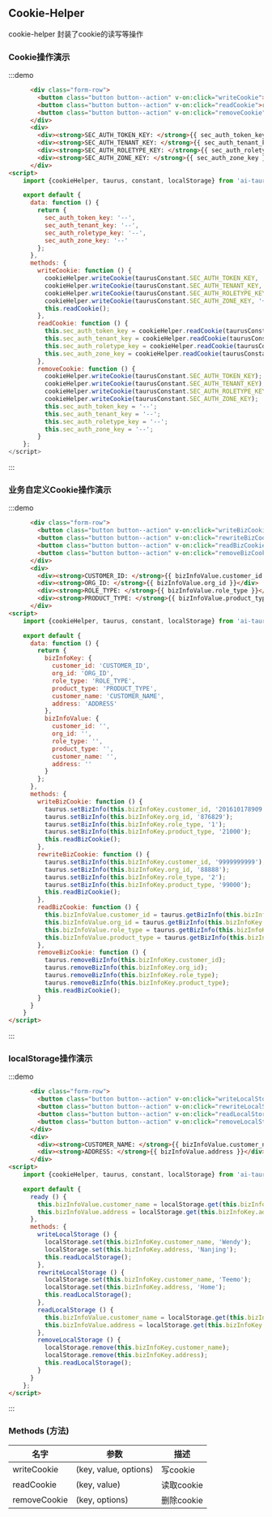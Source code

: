 <script>
  import {cookieHelper, taurus, taurusConstant, localStorage} from 'ai-taurus-desktop';

  export default {
    ready () {
      this.bizInfoValue.customer_name = localStorage.get(this.bizInfoKey.customer_name);
      this.bizInfoValue.address = localStorage.get(this.bizInfoKey.address);
    },
    data: function () {
      return {
        sec_auth_token_key: '--',
        sec_auth_tenant_key: '--',
        sec_auth_roletype_key: '--',
        sec_auth_zone_key: '--',
        bizInfoKey: {
          customer_id: 'CUSTOMER_ID',
          org_id: 'ORG_ID',
          role_type: 'ROLE_TYPE',
          product_type: 'PRODUCT_TYPE',
          customer_name: 'CUSTOMER_NAME',
          address: 'ADDRESS'
        },
        bizInfoValue: {
          customer_id: '',
          org_id: '',
          role_type: '',
          product_type: '',
          customer_name: '',
          address: ''
        }
      };
    },
    methods: {
            writeCookie: function () {
              cookieHelper.writeCookie(taurusConstant.SEC_AUTH_TOKEN_KEY, '7faf3df3d00c809b4e67b13f2778850e3f8d2fa241e143401d09c691fb6b5d5c');
              cookieHelper.writeCookie(taurusConstant.SEC_AUTH_TENANT_KEY, '10');
              cookieHelper.writeCookie(taurusConstant.SEC_AUTH_ROLETYPE_KEY, 'Operator');
              cookieHelper.writeCookie(taurusConstant.SEC_AUTH_ZONE_KEY, '+0900');
              this.readCookie();
            },
            readCookie: function () {
              this.sec_auth_token_key = cookieHelper.readCookie(taurusConstant.SEC_AUTH_TOKEN_KEY);
              this.sec_auth_tenant_key = cookieHelper.readCookie(taurusConstant.SEC_AUTH_TENANT_KEY);
              this.sec_auth_roletype_key = cookieHelper.readCookie(taurusConstant.SEC_AUTH_ROLETYPE_KEY);
              this.sec_auth_zone_key = cookieHelper.readCookie(taurusConstant.SEC_AUTH_ZONE_KEY);
            },
            removeCookie: function () {
              cookieHelper.writeCookie(taurusConstant.SEC_AUTH_TOKEN_KEY);
              cookieHelper.writeCookie(taurusConstant.SEC_AUTH_TENANT_KEY);
              cookieHelper.writeCookie(taurusConstant.SEC_AUTH_ROLETYPE_KEY);
              cookieHelper.writeCookie(taurusConstant.SEC_AUTH_ZONE_KEY);
              this.sec_auth_token_key = '--';
              this.sec_auth_tenant_key = '--';
              this.sec_auth_roletype_key = '--';
              this.sec_auth_zone_key = '--';
            },
            writeBizCookie: function () {
              taurus.setBizInfo(this.bizInfoKey.customer_id, '201610178909');
              taurus.setBizInfo(this.bizInfoKey.org_id, '876829');
              taurus.setBizInfo(this.bizInfoKey.role_type, '1');
              taurus.setBizInfo(this.bizInfoKey.product_type, '21000');
              this.readBizCookie();
            },
            rewriteBizCookie: function () {
              taurus.setBizInfo(this.bizInfoKey.customer_id, '9999999999');
              taurus.setBizInfo(this.bizInfoKey.org_id, '88888');
              taurus.setBizInfo(this.bizInfoKey.role_type, '2');
              taurus.setBizInfo(this.bizInfoKey.product_type, '99000');
              this.readBizCookie();
            },
            readBizCookie: function () {
              this.bizInfoValue.customer_id = taurus.getBizInfo(this.bizInfoKey.customer_id);
              this.bizInfoValue.org_id = taurus.getBizInfo(this.bizInfoKey.org_id);
              this.bizInfoValue.role_type = taurus.getBizInfo(this.bizInfoKey.role_type);
              this.bizInfoValue.product_type = taurus.getBizInfo(this.bizInfoKey.product_type);
            },
            removeBizCookie: function () {
              taurus.removeBizInfo(this.bizInfoKey.customer_id);
              taurus.removeBizInfo(this.bizInfoKey.org_id);
              taurus.removeBizInfo(this.bizInfoKey.role_type);
              taurus.removeBizInfo(this.bizInfoKey.product_type);
              this.readBizCookie();
            },
            writeLocalStorage () {
              localStorage.set(this.bizInfoKey.customer_name, 'Wendy');
              localStorage.set(this.bizInfoKey.address, 'Nanjing');
              this.readLocalStorage();
            },
            rewriteLocalStorage () {
              localStorage.set(this.bizInfoKey.customer_name, 'Teemo');
              localStorage.set(this.bizInfoKey.address, 'Home');
              this.readLocalStorage();
            },
            readLocalStorage () {
              this.bizInfoValue.customer_name = localStorage.get(this.bizInfoKey.customer_name);
              this.bizInfoValue.address = localStorage.get(this.bizInfoKey.address);
            },
            removeLocalStorage () {
              localStorage.remove(this.bizInfoKey.customer_name);
              localStorage.remove(this.bizInfoKey.address);
              this.readLocalStorage();
            }
          }
  };
</script>

## Cookie-Helper

cookie-helper 封装了cookie的读写等操作

### Cookie操作演示

:::demo

```html
      <div class="form-row">
        <button class="button button--action" v-on:click="writeCookie">write cookie</button>
        <button class="button button--action" v-on:click="readCookie">read cookie</button>
        <button class="button button--action" v-on:click="removeCookie">remove cookie</button>
      </div>
      <div>
        <div><strong>SEC_AUTH_TOKEN_KEY: </strong>{{ sec_auth_token_key }}</div>
        <div><strong>SEC_AUTH_TENANT_KEY: </strong>{{ sec_auth_tenant_key }}</div>
        <div><strong>SEC_AUTH_ROLETYPE_KEY: </strong>{{ sec_auth_roletype_key }}</div>
        <div><strong>SEC_AUTH_ZONE_KEY: </strong>{{ sec_auth_zone_key }}</div>
      </div>
<script>
    import {cookieHelper, taurus, constant, localStorage} from 'ai-taurus-desktop';

    export default {
      data: function () {
        return {
          sec_auth_token_key: '--',
          sec_auth_tenant_key: '--',
          sec_auth_roletype_key: '--',
          sec_auth_zone_key: '--'
        };
      },
      methods: {
        writeCookie: function () {
          cookieHelper.writeCookie(taurusConstant.SEC_AUTH_TOKEN_KEY, '7faf3df3d00c809b4e67b13f2778850e3f8d2fa241e143401d09c691fb6b5d5c');
          cookieHelper.writeCookie(taurusConstant.SEC_AUTH_TENANT_KEY, '10');
          cookieHelper.writeCookie(taurusConstant.SEC_AUTH_ROLETYPE_KEY, 'Operator');
          cookieHelper.writeCookie(taurusConstant.SEC_AUTH_ZONE_KEY, '+0900');
          this.readCookie();
        },
        readCookie: function () {
          this.sec_auth_token_key = cookieHelper.readCookie(taurusConstant.SEC_AUTH_TOKEN_KEY);
          this.sec_auth_tenant_key = cookieHelper.readCookie(taurusConstant.SEC_AUTH_TENANT_KEY);
          this.sec_auth_roletype_key = cookieHelper.readCookie(taurusConstant.SEC_AUTH_ROLETYPE_KEY);
          this.sec_auth_zone_key = cookieHelper.readCookie(taurusConstant.SEC_AUTH_ZONE_KEY);
        },
        removeCookie: function () {
          cookieHelper.writeCookie(taurusConstant.SEC_AUTH_TOKEN_KEY);
          cookieHelper.writeCookie(taurusConstant.SEC_AUTH_TENANT_KEY);
          cookieHelper.writeCookie(taurusConstant.SEC_AUTH_ROLETYPE_KEY);
          cookieHelper.writeCookie(taurusConstant.SEC_AUTH_ZONE_KEY);
          this.sec_auth_token_key = '--';
          this.sec_auth_tenant_key = '--';
          this.sec_auth_roletype_key = '--';
          this.sec_auth_zone_key = '--';
        }
    };
</script>
```
:::

### 业务自定义Cookie操作演示

:::demo

```html
      <div class="form-row">
        <button class="button button--action" v-on:click="writeBizCookie">write cookie</button>
        <button class="button button--action" v-on:click="rewriteBizCookie">rewrite cookie</button>
        <button class="button button--action" v-on:click="readBizCookie">read cookie</button>
        <button class="button button--action" v-on:click="removeBizCookie">remove cookie</button>
      </div>
      <div>
        <div><strong>CUSTOMER_ID: </strong>{{ bizInfoValue.customer_id }}</div>
        <div><strong>ORG_ID: </strong>{{ bizInfoValue.org_id }}</div>
        <div><strong>ROLE_TYPE: </strong>{{ bizInfoValue.role_type }}</div>
        <div><strong>PRODUCT_TYPE: </strong>{{ bizInfoValue.product_type }}</div>
      </div>
<script>
    import {cookieHelper, taurus, constant, localStorage} from 'ai-taurus-desktop';

    export default {
      data: function () {
        return {
          bizInfoKey: {
            customer_id: 'CUSTOMER_ID',
            org_id: 'ORG_ID',
            role_type: 'ROLE_TYPE',
            product_type: 'PRODUCT_TYPE',
            customer_name: 'CUSTOMER_NAME',
            address: 'ADDRESS'
          },
          bizInfoValue: {
            customer_id: '',
            org_id: '',
            role_type: '',
            product_type: '',
            customer_name: '',
            address: ''
          }
        };
      },
      methods: {
        writeBizCookie: function () {
          taurus.setBizInfo(this.bizInfoKey.customer_id, '201610178909');
          taurus.setBizInfo(this.bizInfoKey.org_id, '876829');
          taurus.setBizInfo(this.bizInfoKey.role_type, '1');
          taurus.setBizInfo(this.bizInfoKey.product_type, '21000');
          this.readBizCookie();
        },
        rewriteBizCookie: function () {
          taurus.setBizInfo(this.bizInfoKey.customer_id, '9999999999');
          taurus.setBizInfo(this.bizInfoKey.org_id, '88888');
          taurus.setBizInfo(this.bizInfoKey.role_type, '2');
          taurus.setBizInfo(this.bizInfoKey.product_type, '99000');
          this.readBizCookie();
        },
        readBizCookie: function () {
          this.bizInfoValue.customer_id = taurus.getBizInfo(this.bizInfoKey.customer_id);
          this.bizInfoValue.org_id = taurus.getBizInfo(this.bizInfoKey.org_id);
          this.bizInfoValue.role_type = taurus.getBizInfo(this.bizInfoKey.role_type);
          this.bizInfoValue.product_type = taurus.getBizInfo(this.bizInfoKey.product_type);
        },
        removeBizCookie: function () {
          taurus.removeBizInfo(this.bizInfoKey.customer_id);
          taurus.removeBizInfo(this.bizInfoKey.org_id);
          taurus.removeBizInfo(this.bizInfoKey.role_type);
          taurus.removeBizInfo(this.bizInfoKey.product_type);
          this.readBizCookie();
        }
      }
    }
</script>
```
:::

### localStorage操作演示

:::demo

```html
      <div class="form-row">
        <button class="button button--action" v-on:click="writeLocalStorage">write localStorage</button>
        <button class="button button--action" v-on:click="rewriteLocalStorage">rewrite localStorage</button>
        <button class="button button--action" v-on:click="readLocalStorage">read localStorage</button>
        <button class="button button--action" v-on:click="removeLocalStorage">remove localStorage</button>
      </div>
      <div>
        <div><strong>CUSTOMER_NAME: </strong>{{ bizInfoValue.customer_name }}</div>
        <div><strong>ADDRESS: </strong>{{ bizInfoValue.address }}</div>
      </div>
<script>
    import {cookieHelper, taurus, constant, localStorage} from 'ai-taurus-desktop';

    export default {
      ready () {
        this.bizInfoValue.customer_name = localStorage.get(this.bizInfoKey.customer_name);
        this.bizInfoValue.address = localStorage.get(this.bizInfoKey.address);
      },
      methods: {
        writeLocalStorage () {
          localStorage.set(this.bizInfoKey.customer_name, 'Wendy');
          localStorage.set(this.bizInfoKey.address, 'Nanjing');
          this.readLocalStorage();
        },
        rewriteLocalStorage () {
          localStorage.set(this.bizInfoKey.customer_name, 'Teemo');
          localStorage.set(this.bizInfoKey.address, 'Home');
          this.readLocalStorage();
        },
        readLocalStorage () {
          this.bizInfoValue.customer_name = localStorage.get(this.bizInfoKey.customer_name);
          this.bizInfoValue.address = localStorage.get(this.bizInfoKey.address);
        },
        removeLocalStorage () {
          localStorage.remove(this.bizInfoKey.customer_name);
          localStorage.remove(this.bizInfoKey.address);
          this.readLocalStorage();
        }
      }
    };
</script>
```
:::

### Methods \(方法\)

| 名字 | 参数 | 描述 |
| --- | --- | --- |
| writeCookie |  (key, value, options) | 写cookie |
| readCookie |  (key, value) | 读取cookie |
| removeCookie | (key, options) | 删除cookie |
